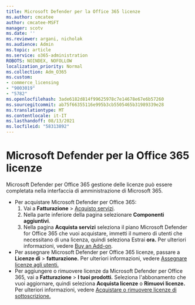```yaml
---
title: Microsoft Defender per la Office 365 licenze
ms.author: cmcatee
author: cmcatee-MSFT
manager: scotv
ms.date: ''
ms.reviewer: argani, nicholak
ms.audience: Admin
ms.topic: article
ms.service: o365-administration
ROBOTS: NOINDEX, NOFOLLOW
localization_priority: Normal
ms.collection: Adm_O365
ms.custom:
- commerce_licensing
- "9003019"
- "5782"
ms.openlocfilehash: 3ade6182d814f99625978c7e14678e67e6b57260
ms.sourcegitcommit: ab75f66355116e995b3cb5505465b31989339e28
ms.translationtype: MT
ms.contentlocale: it-IT
ms.lasthandoff: 08/13/2021
ms.locfileid: "58313892"
---
```

# <a name="microsoft-defender-for-office-365-license-management"></a>Microsoft Defender per la Office 365 licenze

Microsoft Defender per Office 365 gestione delle licenze può essere completata nella interfaccia di amministrazione di Microsoft 365.

- Per acquistare Microsoft Defender per Office 365:
    1. Vai a **Fatturazione**  >  [Acquisto servizi](https://go.microsoft.com/fwlink/p/?linkid=868433).
    2. Nella parte inferiore della pagina selezionare **Componenti aggiuntivi**.
    3. Nella pagina **Acquista servizi** seleziona il piano Microsoft Defender for Office 365 che vuoi acquistare, immetti il numero di utenti che necessitano di una licenza, quindi seleziona Estrai **ora.** Per ulteriori informazioni, vedere [Buy an Add-on](https://docs.microsoft.com/microsoft-365/commerce/buy-or-edit-an-add-on).
- Per assegnare Microsoft Defender per Office 365 licenze, passare a **Licenze di**  >  **fatturazione.** Per ulteriori informazioni, vedere [Assegnare licenze agli utenti.](https://docs.microsoft.com/microsoft-365/admin/manage/assign-licenses-to-users)
- Per aggiungere o rimuovere licenze da Microsoft Defender per Office 365, vai a **Fatturazione**  >  **I tuoi prodotti.** Seleziona l'abbonamento che vuoi aggiornare, quindi seleziona **Acquista licenze** o **Rimuovi licenze.** Per ulteriori informazioni, vedere [Acquistare o rimuovere licenze di sottoscrizione.](https://docs.microsoft.com/microsoft-365/commerce/licenses/buy-licenses)